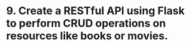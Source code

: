 # 9. Create a RESTful API using Flask to perform CRUD operations on resources like books or movies.
